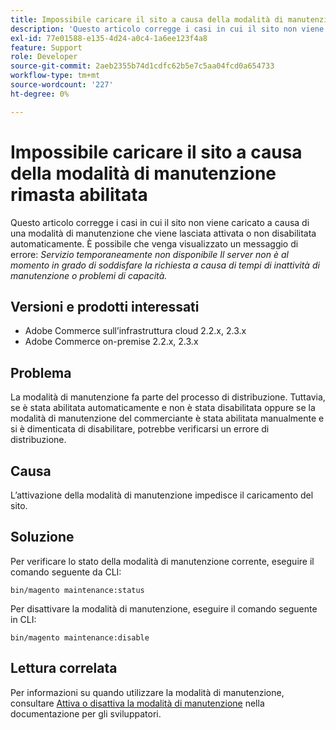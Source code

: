 ```yaml
---
title: Impossibile caricare il sito a causa della modalità di manutenzione rimasta abilitata
description: 'Questo articolo corregge i casi in cui il sito non viene caricato a causa di una modalità di manutenzione che viene lasciata attivata o non disabilitata automaticamente. Potresti ricevere un messaggio di errore: *Servizio temporaneamente non disponibile Il server non è al momento in grado di soddisfare la richiesta a causa di tempi di inattività della manutenzione o problemi di capacità.*'
exl-id: 77e01588-e135-4d24-a0c4-1a6ee123f4a8
feature: Support
role: Developer
source-git-commit: 2aeb2355b74d1cdfc62b5e7c5aa04fcd0a654733
workflow-type: tm+mt
source-wordcount: '227'
ht-degree: 0%

---
```


# Impossibile caricare il sito a causa della modalità di manutenzione rimasta abilitata

Questo articolo corregge i casi in cui il sito non viene caricato a causa di una modalità di manutenzione che viene lasciata attivata o non disabilitata automaticamente. È possibile che venga visualizzato un messaggio di errore: *Servizio temporaneamente non disponibile Il server non è al momento in grado di soddisfare la richiesta a causa di tempi di inattività di manutenzione o problemi di capacità.*

## Versioni e prodotti interessati

* Adobe Commerce sull’infrastruttura cloud 2.2.x, 2.3.x
* Adobe Commerce on-premise 2.2.x, 2.3.x

## Problema

La modalità di manutenzione fa parte del processo di distribuzione. Tuttavia, se è stata abilitata automaticamente e non è stata disabilitata oppure se la modalità di manutenzione del commerciante è stata abilitata manualmente e si è dimenticata di disabilitare, potrebbe verificarsi un errore di distribuzione.

## Causa

L’attivazione della modalità di manutenzione impedisce il caricamento del sito.

## Soluzione

Per verificare lo stato della modalità di manutenzione corrente, eseguire il comando seguente da CLI:

```
bin/magento maintenance:status
```

Per disattivare la modalità di manutenzione, eseguire il comando seguente in CLI:

```
bin/magento maintenance:disable
```

## Lettura correlata

Per informazioni su quando utilizzare la modalità di manutenzione, consultare [Attiva o disattiva la modalità di manutenzione](https://experienceleague.adobe.com/en/docs/commerce-operations/installation-guide/tutorials/maintenance-mode) nella documentazione per gli sviluppatori.
